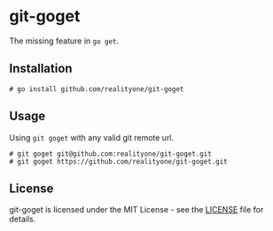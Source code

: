 # git-goget
The missing feature in `go get`.

## Installation

```shell
# go install github.com/realityone/git-goget
```

## Usage

Using `git goget` with any valid git remote url.

```shell
# git goget git@github.com:realityone/git-goget.git
# git goget https://github.com/realityone/git-goget.git
```

## License

git-goget is licensed under the MIT License - see the 
[LICENSE](https://github.com/realityone/git-goget/blob/master/LICENSE) file for details.